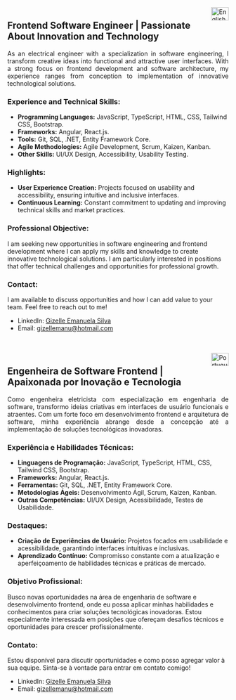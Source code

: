 <img align="right" height="30" width="40" src="https://www.svgrepo.com/show/508668/flag-us.svg" alt="English">

## Frontend Software Engineer | Passionate About Innovation and Technology
<p style="text-align: justify;">As an electrical engineer with a specialization in software engineering, I transform creative ideas into functional and attractive user interfaces. With a strong focus on frontend development and software architecture, my experience ranges from conception to implementation of innovative technological solutions.</p>

### Experience and Technical Skills:
- **Programming Languages:** JavaScript, TypeScript, HTML, CSS, Tailwind CSS, Bootstrap.
- **Frameworks:** Angular, React.js.
- **Tools:** Git, SQL, .NET, Entity Framework Core.
- **Agile Methodologies:** Agile Development, Scrum, Kaizen, Kanban.
- **Other Skills:** UI/UX Design, Accessibility, Usability Testing.

### Highlights:
- **User Experience Creation:** Projects focused on usability and accessibility, ensuring intuitive and inclusive interfaces.
- **Continuous Learning:** Constant commitment to updating and improving technical skills and market practices.

### Professional Objective:
I am seeking new opportunities in software engineering and frontend development where I can apply my skills and knowledge to create innovative technological solutions. I am particularly interested in positions that offer technical challenges and opportunities for professional growth.

### Contact:
I am available to discuss opportunities and how I can add value to your team. Feel free to reach out to me!
- LinkedIn: [Gizelle Emanuela Silva](https://www.linkedin.com/in/gizelle-emanuela-silva-806384207/)
- Email: gizellemanu@hotmail.com

<br>
<br>
<img align="right" height="30" width="40" src="https://www.svgrepo.com/show/405433/flag-for-flag-brazil.svg" alt="Portugues">

## Engenheira de Software Frontend | Apaixonada por Inovação e Tecnologia
<p style="text-align: justify;">Como engenheira eletricista com especialização em engenharia de software, transformo ideias criativas em interfaces de usuário funcionais e atraentes. Com um forte foco em desenvolvimento frontend e arquitetura de software, minha experiência abrange desde a concepção até a implementação de soluções tecnológicas inovadoras.</p>

### Experiência e Habilidades Técnicas:
- **Linguagens de Programação:** JavaScript, TypeScript, HTML, CSS, Tailwind CSS, Bootstrap.
- **Frameworks:** Angular, React.js.
- **Ferramentas:** Git, SQL, .NET, Entity Framework Core.
- **Metodologias Ágeis:** Desenvolvimento Ágil, Scrum, Kaizen, Kanban.
- **Outras Competências:** UI/UX Design, Acessibilidade, Testes de Usabilidade.

### Destaques:
- **Criação de Experiências de Usuário:** Projetos focados em usabilidade e acessibilidade, garantindo interfaces intuitivas e inclusivas.
- **Aprendizado Contínuo:** Compromisso constante com a atualização e aperfeiçoamento de habilidades técnicas e práticas de mercado.

### Objetivo Profissional:
Busco novas oportunidades na área de engenharia de software e desenvolvimento frontend, onde eu possa aplicar minhas habilidades e conhecimentos para criar soluções tecnológicas inovadoras. Estou especialmente interessada em posições que ofereçam desafios técnicos e oportunidades para crescer profissionalmente.

### Contato:
Estou disponível para discutir oportunidades e como posso agregar valor à sua equipe. Sinta-se à vontade para entrar em contato comigo!
- LinkedIn: [Gizelle Emanuela Silva](https://www.linkedin.com/in/gizelle-emanuela-silva-806384207/)
- Email: gizellemanu@hotmail.com
